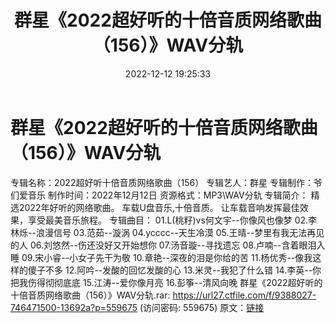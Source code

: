 ﻿---
title: 群星《2022超好听的十倍音质网络歌曲（156）》WAV分轨
date: 2022-12-12 19:25:33
categories: WAV车载音乐、镜像
tags: 华语中文
---
# 群星《2022超好听的十倍音质网络歌曲（156）》WAV分轨

专辑名称：2022超好听十倍音质网络歌曲（156）
专辑艺人：群星
专辑制作：爷们爱音乐
制作时间：2022年12月12日
资源格式：MP3\WAV分轨
专辑简介：
精选2022年好听的网络歌曲。
车载U盘音乐,十倍音质。
让车载音响发挥最佳效果，享受最美音乐旅程。
专辑曲目：
01.L(桃籽)vs何文宇--你像风也像梦
02.李林烁--浪漫信号
03.范茹--漩涡
04.ycccc--天生冷漠
05.王晴--梦里有我无法再见的人
06.刘悠然--伤还没好又开始想你
07.汤音璇--寻找遗忘
08.卢喃--含着眼泪入睡
09.宋小睿--小女子先干为敬
10.章艳--深夜的泪是你给的苦
11.杨优秀--像我这样的傻子不多
12.阿吟--发酸的回忆发酸的心
13.米灵--我犯了什么错
14.李英--你把我伤得彻彻底底
15.江涛--爱你像月亮
16.彭筝--清风向晚
群星《2022超好听的十倍音质网络歌曲（156）》WAV分轨.rar:
https://url27.ctfile.com/f/9388027-746471500-13692a?p=559675
(访问密码: 559675)
原文：[链接](https://blog.sina.com.cn/s/blog_1647c7e76010310kr.html)